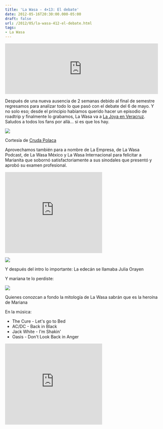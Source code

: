 ```yaml
---
title: 'La Wasa - 4×13: El debate'
date: 2012-05-16T20:30:00.000-05:00
draft: false
url: /2012/05/la-wasa-412-el-debate.html
tags: 
- La Wasa
---
```


<iframe width="100%" height="166" scrolling="no" frameborder="no" src="https://w.soundcloud.com/player/?url=http%3A%2F%2Fapi.soundcloud.com%2Ftracks%2F85040195"></iframe>

Después de una nueva ausencia de 2 semanas debido al final de semestre regresamos para analizar todo lo que pasó con el debate del 6 de mayo. Y no solo eso; desde el principio habíamos querido hacer un episodio de roadtrip y finalmente lo grabamos, La Wasa va a [La Joya en Veracruz](http://g.co/maps/me7g9). Saludos a todos los fans por allá... si es que los hay.

  

[![](https://lh3.ggpht.com/-AXvKoZ12VP0/T59PqFGp9PI/AAAAAAAAAO8/WWzLFNucfXA/s400/Final%25233+1.png)](http://4.bp.blogspot.com/-AXvKoZ12VP0/T59PqFGp9PI/AAAAAAAAAO8/WWzLFNucfXA/s1600/Final%25233+1.png)

Cortesía de [Cruda Polaca](http://www.la-wasa.com/2012/04/cruda-polaca-3-promesas-vacios-y.html)

  

Aprovechamos también para a nombre de La Empresa, de La Wasa Podcast, de La Wasa México y La Wasa Internacional para felicitar a Marianita que sobornó satisfactoriamente a sus sinodales que presentó y aprobó su examen profesional.

  

 <object class="BLOGGER-youtube-video" classid="clsid:D27CDB6E-AE6D-11cf-96B8-444553540000" codebase="http://download.macromedia.com/pub/shockwave/cabs/flash/swflash.cab#version=6,0,40,0" height="266" width="320"><param name="movie" value="http://www.youtube.com/v/CeV8FDThhAY?version=3&amp;f=user_uploads&amp;c=google-webdrive-0&amp;app=youtube_gdata"> <param name="bgcolor" value="#FFFFFF"> <embed width="320" height="266" src="http://www.youtube.com/v/CeV8FDThhAY?version=3&amp;f=user_uploads&amp;c=google-webdrive-0&amp;app=youtube_gdata" type="application/x-shockwave-flash"></object> 

  

  

  

[![](http://guanabee.com/media/uploads/pictures_of_julia_orayen_the_mexican_presidential_debate_model__former_playboy_playmate_small.jpg)](http://guanabee.com/media/uploads/pictures_of_julia_orayen_the_mexican_presidential_debate_model__former_playboy_playmate_small.jpg)

Y después del intro lo importante: La edecán se llamaba Julia Orayen

Y mariana te lo perdiste:  
  

[![](https://lh3.ggpht.com/-Dt9ree5Zrmo/UKG4UnqvFVI/AAAAAAAACCY/4rYY84vxE-g/s1600/IMG_0592.JPG)](http://3.bp.blogspot.com/-Dt9ree5Zrmo/UKG4UnqvFVI/AAAAAAAACCY/4rYY84vxE-g/s1600/IMG_0592.JPG)

Quienes conozcan a fondo la mitología de La Wasa sabrán que es la heroína de Mariana

  

  
  

En la música:

*   The Cure - Let's go to Bed
*   AC/DC - Back in Black
*   Jack White - I'm Shakin'
*   Oasis - Don't Look Back in Anger

 <object class="BLOGGER-youtube-video" classid="clsid:D27CDB6E-AE6D-11cf-96B8-444553540000" codebase="http://download.macromedia.com/pub/shockwave/cabs/flash/swflash.cab#version=6,0,40,0" height="266" width="320"><param name="movie" value="http://www.youtube.com/v/j6vVP91C3Iw&amp;fs=1&amp;source=uds"> <param name="bgcolor" value="#FFFFFF"> <embed width="320" height="266" src="http://www.youtube.com/v/j6vVP91C3Iw&amp;fs=1&amp;source=uds" type="application/x-shockwave-flash"></object>